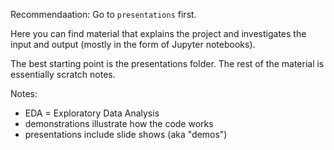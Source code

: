 Recommendaation: Go to `presentations` first.

Here you can find material that explains the project and investigates the input and output (mostly in the form of Jupyter notebooks).

The best starting point is the presentations folder.  The rest of the material is essentially scratch notes.

Notes:
* EDA = Exploratory Data Analysis
* demonstrations illustrate how the code works
* presentations include slide shows (aka "demos")


